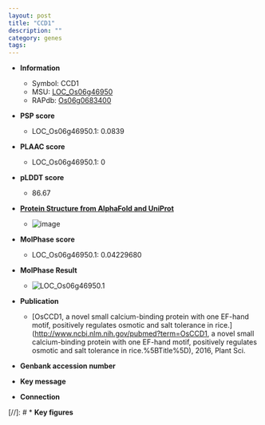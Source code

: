 ```yaml
---
layout: post
title: "CCD1"
description: ""
category: genes
tags: 
---
```


* **Information**  
    + Symbol: CCD1  
    + MSU: [LOC_Os06g46950](http://rice.plantbiology.msu.edu/cgi-bin/ORF_infopage.cgi?orf=LOC_Os06g46950)  
    + RAPdb: [Os06g0683400](http://rapdb.dna.affrc.go.jp/viewer/gbrowse_details/irgsp1?name=Os06g0683400)  

* **PSP score**  
    + LOC_Os06g46950.1: 0.0839 

* **PLAAC score**  
    + LOC_Os06g46950.1: 0 

* **pLDDT score**
    + 86.67

* **[Protein Structure from AlphaFold and UniProt](https://www.uniprot.org/uniprotkb/Q655G7/entry#structure)**
    + ![image](https://ricepsp.github.io/images/Q6/AF-Q655G7-F1.png)

* **MolPhase score**
    + LOC_Os06g46950.1: 0.04229680

* **MolPhase Result**
    + ![LOC_Os06g46950.1](https://304243504.github.io/Pictures/LOC_Os06g/LOC_Os06g46950.1.png)

* **Publication**  
    + [OsCCD1, a novel small calcium-binding protein with one EF-hand motif, positively regulates osmotic and salt tolerance in rice.](http://www.ncbi.nlm.nih.gov/pubmed?term=OsCCD1, a novel small calcium-binding protein with one EF-hand motif, positively regulates osmotic and salt tolerance in rice.%5BTitle%5D), 2016, Plant Sci.

* **Genbank accession number**  

* **Key message**  

* **Connection**  

[//]: # * **Key figures**  


